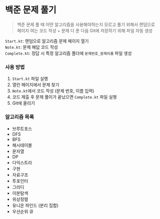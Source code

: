 # 백준 문제 풀기

> 백준 문제 풀 때 어떤 알고리즘을 사용해야하는지 모르고 풀기 위해서 랜덤으로 페이지 여는 코드 작성 + 문제 다 푼 다음 Git에 저장하기 위해 파일 자동 생성

`Start.kt`: 랜덤으로 알고리즘 문제 페이지 열기  
`Note.kt`: 문제 해답 코드 작성  
`Complete.kt`: 정답 시 특정 알고리즘 폴더에 `문제번호_문제이름` 파일 생성

### 사용 방법
1. `Start.kt` 파일 실행
2. 열린 페이지에서 문제 찾기
3. `Note.kt`에서 코드 작성 (문제 번호, 이름 입력)
4. 코드 제출 후 문제 풀이가 끝났으면 `Complete.kt` 파일 실행
5. Git에 올리기

### 알고리즘 목록

- 브루트포스
- DFS
- BFS
- 해시테이블
- 문자열
- DP
- 다익스트라
- 구현
- 자료구조
- 투포인터
- 그리디
- 이분탐색
- 위상정렬
- 유니온 파인드 (분리 집합)
- 우선순위 큐